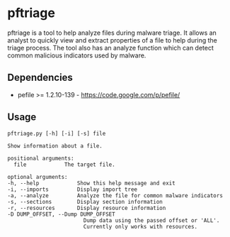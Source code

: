 # pftriage

pftriage is a tool to help analyze files during malware triage. It allows an analyst to quickly 
view and extract properties of a file to help during the triage process. The tool also has an
analyze function which can detect common malicious indicators used by malware.

Dependencies
-----

 * pefile >= 1.2.10-139 - https://code.google.com/p/pefile/ 
 

Usage
-----
```
pftriage.py [-h] [-i] [-s] file

Show information about a file.  
  
positional arguments:  
  file            The target file.  
  
optional arguments:
-h, --help            Show this help message and exit  
-i, --imports         Display import tree  
-a, --analyze         Analyze the file for common malware indicators  
-s, --sections        Display section information  
-r, --resources       Display resource information   
-D DUMP_OFFSET, --Dump DUMP_OFFSET   
                        Dump data using the passed offset or 'ALL'.   
                        Currently only works with resources.  
                        
 ```
 
 
  
